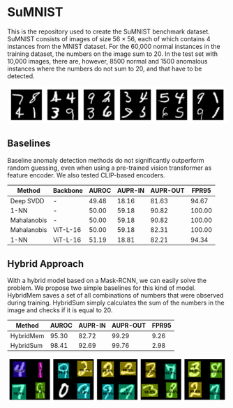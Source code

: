 # SuMNIST

This is the repository used to create the SuMNIST benchmark dataset. 
SuMNIST consists of images of size $56 \times 56$, each of which contains 4 instances from the MNIST dataset. 
For the 60,000 normal instances in the training dataset, the numbers on the image sum to 20. 
In the test set with 10,000 images, there are, however, 8500 normal and 1500 anomalous instances where the numbers do not sum to 20, and that have to be detected. 

![](/img/mnist-example.png)


## Baselines

Baseline anomaly detection methods do not significantly outperform random guessing, even when using a pre-trained vision transformer as feature encoder. 
We also tested CLIP-based encoders.

|Method     |Backbone|AUROC|AUPR-IN|AUPR-OUT|FPR95   |
|-----------|--------|-----|-------|--------|--------|
|Deep SVDD  |-       |49.48|18.16  |81.63   |94.67   |
|1-NN       |-       |50.00|59.18  |90.82   |100.00  |
|Mahalanobis|-       |50.00|59.18  |90.82   |100.00  |
|Mahalanobis|ViT-L-16|50.00|59.18  |82.31   |100.00  |
|1-NN       |ViT-L-16|51.19|18.81  |82.21   |94.34   |



## Hybrid Approach 
With a hybrid model based on a Mask-RCNN, we can easily solve the problem. 
We propose two simple baselines for this kind of model.
HybridMem saves a set of all combinations of numbers that were observed during training. 
HybridSum simply calculates the sum of the numbers in the image and checks if it is equal to 20. 

|Method   |AUROC|AUPR-IN|AUPR-OUT|FPR95   |
|---------|-----|-------|--------|--------|
|HybridMem|95.30|82.72  |99.29   |9.26    |
|HybridSum|98.41|92.69  |99.76   |2.98    |

![](/img/predictions.png)







